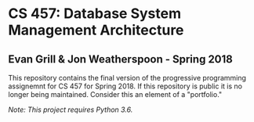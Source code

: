 # CS 457: Database System Management Architecture
## Evan Grill & Jon Weatherspoon - Spring 2018

This repository contains the final version of the progressive programming
assignemnt for CS 457 for Spring 2018.  If this repository is public it is
no longer being maintained.  Consider this an element of a "portfolio."

*Note: This project requires Python 3.6.*